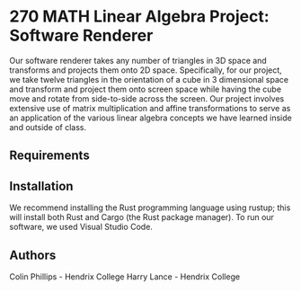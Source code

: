 # 270 MATH Linear Algebra Project: Software Renderer

Our software renderer takes any number of triangles in 3D space and transforms and projects them onto 2D space. Specifically, for our project, we take twelve 
triangles in the orientation of a cube in 3 dimensional space and transform and project them onto screen space while having the cube move and rotate from 
side-to-side across the screen. Our project involves extensive use of matrix multiplication and affine transformations to serve as an application of the 
various linear algebra concepts we have learned inside and outside of class.

## Requirements 



## Installation

We recommend installing the Rust programming language using rustup; this will install both Rust and Cargo (the Rust package manager). To run our software, we 
used Visual Studio Code. 

## Authors
Colin Phillips - Hendrix College
Harry Lance - Hendrix College
